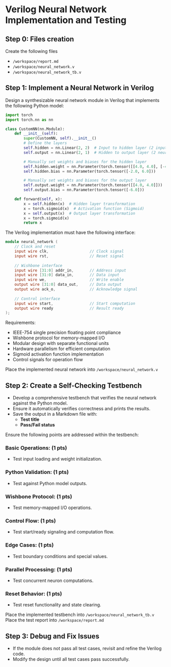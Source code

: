 # Verilog Neural Network Implementation and Testing

## Step 0: Files creation
Create the following files
- `/workspace/report.md`
- `/workspace/neural_network.v`
- `/workspace/neural_network_tb.v`

## Step 1: Implement a Neural Network in Verilog
Design a synthesizable neural network module in Verilog that implements the following Python model:

```python
import torch
import torch.nn as nn

class CustomNN(nn.Module):
    def __init__(self):
        super(CustomNN, self).__init__()
        # Define the layers
        self.hidden = nn.Linear(2, 2)  # Input to hidden layer (2 inputs -> 2 neurons)
        self.output = nn.Linear(2, 1)  # Hidden to output layer (2 neurons -> 1 output)

        # Manually set weights and biases for the hidden layer
        self.hidden.weight = nn.Parameter(torch.tensor([[4.0, 4.0], [-4.0, -4.0]]))
        self.hidden.bias = nn.Parameter(torch.tensor([-2.0, 6.0]))

        # Manually set weights and biases for the output layer
        self.output.weight = nn.Parameter(torch.tensor([[4.0, 4.0]]))
        self.output.bias = nn.Parameter(torch.tensor([-6.0]))

    def forward(self, x):
        x = self.hidden(x)  # Hidden layer transformation
        x = torch.sigmoid(x)  # Activation function (Sigmoid)
        x = self.output(x)  # Output layer transformation
        x = torch.sigmoid(x)
        return x
```

The Verilog implementation must have the following interface:
```verilog
module neural_network (
    // Clock and reset
    input wire clk,                  // Clock signal
    input wire rst,                  // Reset signal
    
    // Wishbone interface
    input wire [31:0] addr_in,       // Address input
    input wire [31:0] data_in,       // Data input
    input wire we,                   // Write enable
    output wire [31:0] data_out,     // Data output
    output wire ack_o,               // Acknowledge signal
    
    // Control interface
    input wire start,                // Start computation
    output wire ready                // Result ready
);
```

Requirements:
- IEEE-754 single precision floating point compliance
- Wishbone protocol for memory-mapped I/O
- Modular design with separate functional units
- Hardware parallelism for efficient computation
- Sigmoid activation function implementation
- Control signals for operation flow

Place the implemented neural network into `/workspace/neural_network.v`

## Step 2: Create a Self-Checking Testbench
- Develop a comprehensive testbench that verifies the neural network against the Python model.
- Ensure it automatically verifies correctness and prints the results.
- Save the output in a Markdown file with:
  - **Test title**
  - **Pass/Fail status**

Ensure the following points are addressed within the testbench:

### Basic Operations: (1 pts)
   - Test input loading and weight initialization.

### Python Validation: (1 pts)
   - Test against Python model outputs.

### Wishbone Protocol: (1 pts)
   - Test memory-mapped I/O operations.

### Control Flow: (1 pts)
   - Test start/ready signaling and computation flow.

### Edge Cases: (1 pts)
   - Test boundary conditions and special values.

### Parallel Processing: (1 pts)
   - Test concurrent neuron computations.

### Reset Behavior: (1 pts)
   - Test reset functionality and state clearing.

Place the implemented testbench into `/workspace/neural_network_tb.v`
Place the test report into `/workspace/report.md`

## Step 3: Debug and Fix Issues
- If the module does not pass all test cases, revisit and refine the Verilog code.
- Modify the design until all test cases pass successfully.  
